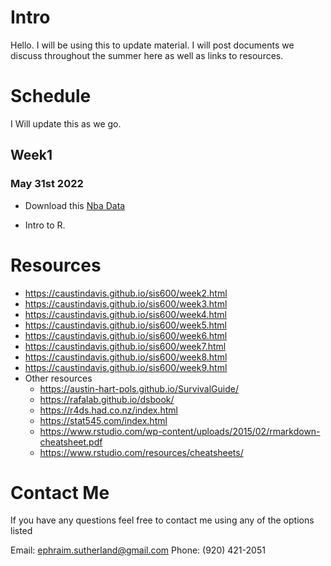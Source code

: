 # Intro

Hello. I will be using this to update material. I will post documents we discuss throughout the summer here as well as links to resources.


# Schedule
I Will update this as we go.

## Week1 

### May 31st 2022
- Download this [Nba Data](https://www.kaggle.com/datasets/nathanlauga/nba-games/code)

- Intro to R.



# Resources

- https://caustindavis.github.io/sis600/week2.html
- https://caustindavis.github.io/sis600/week3.html
- https://caustindavis.github.io/sis600/week4.html
- https://caustindavis.github.io/sis600/week5.html
- https://caustindavis.github.io/sis600/week6.html
- https://caustindavis.github.io/sis600/week7.html
- https://caustindavis.github.io/sis600/week8.html
- https://caustindavis.github.io/sis600/week9.html
- Other resources
	- https://austin-hart-pols.github.io/SurvivalGuide/
	- https://rafalab.github.io/dsbook/
	- https://r4ds.had.co.nz/index.html
	- https://stat545.com/index.html
	- https://www.rstudio.com/wp-content/uploads/2015/02/rmarkdown-cheatsheet.pdf
	- https://www.rstudio.com/resources/cheatsheets/

# Contact Me
If you have any questions feel free to contact me using any of the options listed

Email: ephraim.sutherland@gmail.com
Phone: (920) 421-2051
